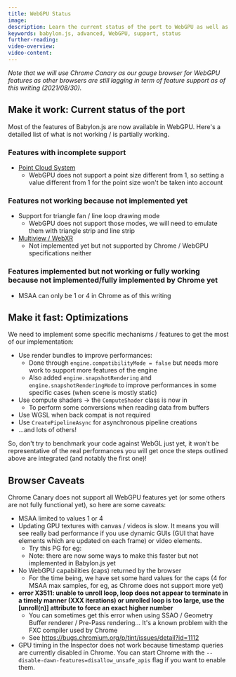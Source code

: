 ```yaml
---
title: WebGPU Status
image: 
description: Learn the current status of the port to WebGPU as well as the next steps and caveats to be aware of.
keywords: babylon.js, advanced, WebGPU, support, status
further-reading:
video-overview:
video-content:
---
```


*Note that we will use Chrome Canary as our gauge browser for WebGPU features as other browsers are still lagging in term of feature support as of this writing (2021/08/30).*

## Make it work: Current status of the port
Most of the features of Babylon.js are now available in WebGPU. Here's a detailed list of what is not working / is partially working.

### Features with incomplete support
* [Point Cloud System](/typedoc/classes/babylon.pointscloudsystem)
  * WebGPU does not support a point size different from 1, so setting a value different from 1 for the point size won't be taken into account

### Features not working because not implemented yet
* Support for triangle fan / line loop drawing mode
  * WebGPU does not support those modes, we will need to emulate them with triangle strip and line strip
* [Multiview / WebXR](/divingDeeper/cameras/multiViewsPart1)
  * Not implemented yet but not supported by Chrome / WebGPU specifications neither

### Features implemented but not working or fully working because not implemented/fully implemented by Chrome yet
* MSAA can only be 1 or 4 in Chrome as of this writing

## Make it fast: Optimizations
We need to implement some specific mechanisms / features to get the most of our implementation:
* Use render bundles to improve performances:
  * Done through `engine.compatibilityMode = false` but needs more work to support more features of the engine
  * Also added `engine.snapshotRendering` and `engine.snapshotRenderingMode` to improve performances in some specific cases (when scene is mostly static)
* Use compute shaders -> the `ComputeShader` class is now in
  * To perform some conversions when reading data from buffers
* Use WGSL when back compat is not required
* Use `CreatePipelineAsync` for asynchronous pipeline creations
* ...and lots of others!

So, don't try to benchmark your code against WebGL just yet, it won't be representative of the real performances you will get once the steps outlined above are integrated (and notably the first one)!

## Browser Caveats
Chrome Canary does not support all WebGPU features yet (or some others are not fully functional yet), so here are some caveats:
* MSAA limited to values 1 or 4
* Updating GPU textures with canvas / videos is slow. It means you will see really bad performance if you use dynamic GUIs (GUI that have elements which are updated on each frame) or video elements.
  * Try this PG for eg: <Playground id="#6X9UMD#13" title="Multiple dynamic GUIs + Video" description="Example showing the bad performance we currently have when using dynamic GUIs and videos"/>
  * Note: there are now some ways to make this faster but not implemented in Babylon.js yet
* No WebGPU capabilities (caps) returned by the browser
  * For the time being, we have set some hard values for the caps (4 for MSAA max samples, for eg, as Chrome does not support more yet)
* **error X3511: unable to unroll loop, loop does not appear to terminate in a timely manner (XXX iterations) or unrolled loop is too large, use the [unroll(n)] attribute to force an exact higher number**
  * You can sometimes get this error when using SSAO / Geometry Buffer renderer / Pre-Pass rendering... It's a known problem with the FXC compiler used by Chrome
  * See https://bugs.chromium.org/p/tint/issues/detail?id=1112
* GPU timing in the Inspector does not work because timestamp queries are currently disabled in Chrome. You can start Chrome with the `--disable-dawn-features=disallow_unsafe_apis` flag if you want to enable them.
